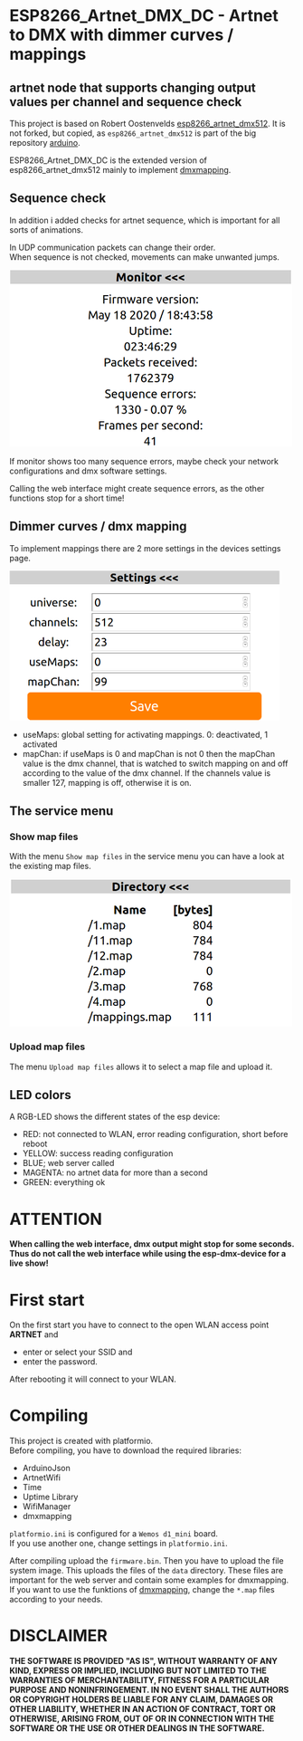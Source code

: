 # ESP8266_Artnet_DMX_DC - Artnet to DMX with dimmer curves / mappings 
## artnet node that supports changing output values per channel and sequence check

This project is based on Robert Oostenvelds [esp8266_artnet_dmx512](https://github.com/robertoostenveld/arduino/tree/master/esp8266_artnet_dmx512).
It is not forked, but copied, as `esp8266_artnet_dmx512` is part of the big repository [arduino](https://github.com/robertoostenveld/arduino).

ESP8266_Artnet_DMX_DC is the extended version of esp8266_artnet_dmx512 mainly to implement [dmxmapping](https://github.com/Lutzion/dmxmapping).


## Sequence check
In addition i added checks for artnet sequence, which is important for all sorts of animations.

In UDP communication packets can change their order.  
When sequence is not checked, movements can make unwanted jumps.  
  
![Monitor!](/media/Monitor.png "Monitor page")

If monitor shows too many sequence errors, maybe check your network configurations and dmx software settings.

Calling the web interface might create sequence errors, as the other functions stop for a short time! 

## Dimmer curves / dmx mapping
To implement mappings there are 2 more settings in the devices settings page.

![Settings!](/media/Settings.png "Settings page")

- useMaps: global setting for activating mappings. 0: deactivated, 1 activated
- mapChan: if useMaps is 0 and mapChan is not 0 then the mapChan value is the dmx channel, that is watched to switch mapping on and off according to the value of the dmx channel. If the channels value is smaller 127, mapping is off, otherwise it is on.  

## The service menu
### Show map files
With the menu `Show map files` in the service menu you can have a look at the existing map files.  
  
![DirMap!](/media/DirMapFiles.png "Directory of map files")

### Upload map files
The menu `Upload map files` allows it to select a map file and upload it.

## LED colors
A RGB-LED shows the different states of the esp device:
- RED: not connected to WLAN, error reading configuration, short before reboot
- YELLOW: success reading configuration
- BLUE; web server called
- MAGENTA: no artnet data for more than a second
- GREEN: everything ok

# ATTENTION
**When calling the web interface, dmx output might stop for some seconds.  
Thus do not call the web interface while using the esp-dmx-device for a live show!**


# First start
On the first start you have to connect to the open WLAN access point **ARTNET** and 
- enter or select your SSID and 
- enter the password.

After rebooting it will connect to your WLAN.

# Compiling
This project is created with platformio.  
Before compiling, you have to download the required libraries:
- ArduinoJson
- ArtnetWifi
- Time
- Uptime Library
- WifiManager
- dmxmapping

`platformio.ini` is configured for a `Wemos d1_mini` board.  
If you use another one, change settings in `platformio.ini`. 

After compiling upload the `firmware.bin`.
Then you have to upload the file system image. This uploads the files of the `data` directory. These files are important for the web server and contain some examples for dmxmapping.  
If you want to use the funktions of [dmxmapping](https://github.com/Lutzion/dmxmapping), change the `*.map` files according to your needs.  
  


# DISCLAIMER

**THE SOFTWARE IS PROVIDED "AS IS", WITHOUT WARRANTY OF ANY KIND, EXPRESS OR IMPLIED, INCLUDING BUT NOT LIMITED TO THE WARRANTIES OF MERCHANTABILITY, FITNESS FOR A PARTICULAR PURPOSE AND NONINFRINGEMENT. IN NO EVENT SHALL THE AUTHORS OR COPYRIGHT HOLDERS BE LIABLE FOR ANY CLAIM, DAMAGES OR OTHER LIABILITY, WHETHER IN AN ACTION OF CONTRACT, TORT OR OTHERWISE, ARISING FROM, OUT OF OR IN CONNECTION WITH THE SOFTWARE OR THE USE OR OTHER DEALINGS IN THE SOFTWARE.**

